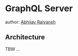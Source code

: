 # GraphQL Server

author: [Abhijay Rajvansh](https://abhijayrajvansh.com)

## Architecture

TBW ... 